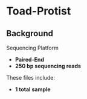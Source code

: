 # Toad-Protist

## Background
Sequencing Platform
- **Paired-End**
- **250 bp sequencing reads**

These files include:
- **1 total sample**
